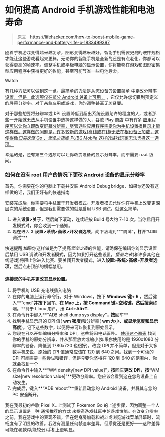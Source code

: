 # 如何提高 Android 手机游戏性能和电池寿命

> 原文：<https://lifehacker.com/how-to-boost-mobile-game-performance-and-battery-life-o-1833499397>

随着手机游戏变得越来越复杂，图形变得越来越好，智能手机需要更高的硬件规格才能让这些游戏看起来更棒。无论你的智能手机是全新的还是有点老化，你都可以获得更高的帧速率。调整手机或平板电脑的显示设置，你将能够在游戏和图形密集型应用程序中获得更好的性能，甚至可能节省一些电池寿命。

Watch

有几种方法可以做到这一点。最简单的方法是从您设备的设置菜单 [中更改分辨率设置，但是，此选项仅在部分 Android 设备上可用，](https://lifehacker.com/how-to-increase-the-galaxy-s9s-screen-resolution-1823635301#_ga=2.26522878.2110051260.1552929225-1864099547.1536779123) ，它仅允许您切换到预定义的屏幕分辨率。对于某些应用或游戏，你的调整甚至无关紧要。

对于那些想要将分辨率或 DPI 设置降低到超出系统设置允许的程度的人，或者那些一开始就无法从手机设置中选择这样做的人，谷歌 Play 商店 中有许多 [应用程序可以让你立即改变屏幕分辨率，尽管这些应用程序需要你为手机设置根目录才能这样做。这样做的问题是，许多较新的游戏(离线或在线)无法在根设备上加载，这使得像*口袋妖怪 Go* 、*堡垒之夜*或 *PUBG Mobile* 这样的游戏玩家无法选择这一选项。](https://play.google.com/store/apps/details?id=com.cpuid.cpu_z)

幸运的是，还有第三个选项可以让你改变设备的显示分辨率，而不需要 root 访问。

### **如何在没有 root 用户的情况下更改 Android 设备的显示分辨率**

首先，你需要在你的电脑上下载并安装 Android Debug bridge，如果你还没有这样做的话，我们正好有的快速指南

安装完成后，你需要将手机置于开发者模式。开发者模式允许你在手机上改变更深层次的系统设置，但是我们需要做的就是启用 USB 调试。就这么简单。

1.  进入**设置>关于**，然后向下滚动，连续轻按 Build 号大约 7-10 次。当你启用开发模式时，你会收到一个通知。
2.  现在进入 S **设置>系统>高级>开发者选项**。向下滚动到**“调试”**，打开**“USB 调试”**

快速提醒:如果你这样做是为了提高*堡垒之夜*的性能，请确保在编辑你的显示设置后禁用 USB 调试和开发者模式，因为如果打开这些设置，*堡垒之夜*(和许多其他在线游戏)将阻止你进入比赛。要关闭开发者模式，进入**设置>系统>高级>开发者选项**，然后点击顶部的横幅禁用。

#### 连接您的手机并更改其显示设置。

1.  将手机的 USB 充电线插入电脑
2.  在你的电脑上运行命令行。对于 Windows，按下 **Windows 键+ R** ，然后键入**“cmd”**并按下**回车。**在 Mac 上，按 **Command 键+空格键**，然后搜索**终端。**对于 Linux 用户，按 **Ctrl+Alt+T.**
3.  在命令行中键入**“ADB shell dump sys display”**，按**回车**
4.  找到手机显示屏的 DPI 值( **wm 密度**)和分辨率( **wm 大小、**或**显示宽度和显示高度**)。记下这些数字，以便将来可以恢复到原始显示。
5.  您现在可以开始编辑分辨率和 DPI。这些将因电话而异。 [使用这个图表](http://viziblr.com/news/2013/9/10/chart-of-display-resolutions-by-aspect-ratio.html) 找到你的手机的原始分辨率，并从那里放大或缩小(如果你使用的是 1920x1080 分辨率的设备，降低到 1280x720 也很好)。改变 DPI 并不简单，但是对于大多数手机来说，原始的 DPI 值通常应该在 120 到 640 之间。找到一个可读的 DPI 可能需要一些尝试和错误，但是只要你坚持在 120 到 640 的范围内，你就会找到一个
6.  在命令行中输入**“WM density[new DPI value]”**，按**回车**更改 DPI，按**“WM size[new resolution value]”**更改分辨率。您应该会看到这在您的设备上自动发生。
7.  完成后，键入**“ADB reboot”**重新启动您的 Android 设备，并将其与您的 PC 安全断开。

我在我最初的谷歌 Pixel XL 上测试了 Pokemon Go 的上述步骤，因为调整一个人的显示设置是一种 [通常推荐的方式](https://www.reddit.com/r/pokemongodev/comments/6554k1/tutorial_set_your_android_phone_to_a_lower/) 来提高游戏社区中的游戏性能。在改变分辨率之前，我在游戏中的表现不错，但在健身房加载和战斗或浏览游戏菜单屏幕时，流畅度有了明显的改善。我没有测量任何帧速率差异，但感觉还是更好——这种差异可能在老款(功能较弱)手机上更明显。